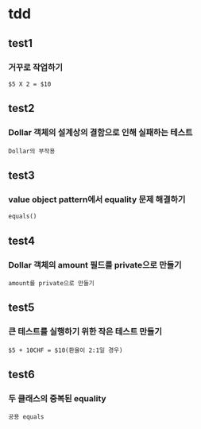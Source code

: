 # tdd

## test1
### 거꾸로 작업하기
```
$5 X 2 = $10
```

## test2
### Dollar 객체의 설계상의 결함으로 인해 실패하는 테스트
```
Dollar의 부작용
```

## test3
### value object pattern에서 equality 문제 해결하기
```
equals()
```

## test4
### Dollar 객체의 amount 필드를 private으로 만들기
```
amount를 private으로 만들기
```

## test5
### 큰 테스트를 실행하기 위한 작은 테스트 만들기
```
$5 + 10CHF = $10(환율이 2:1일 경우)
```

## test6
### 두 클래스의 중복된 equality
```
공용 equals
```
